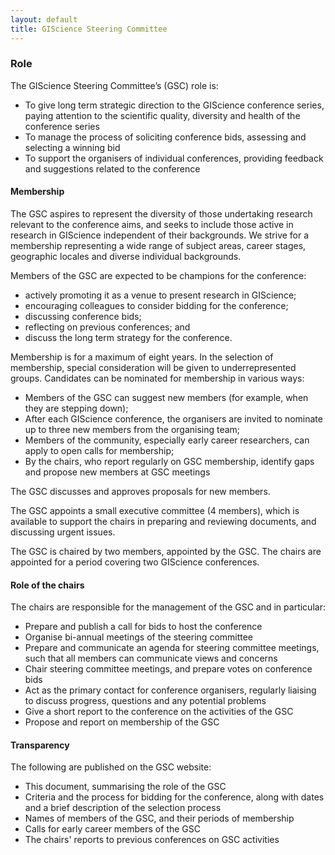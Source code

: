 ```yaml
---
layout: default
title: GIScience Steering Committee
---
```


### Role
The GIScience Steering Committee’s (GSC) role is: 

- To give long term strategic direction to the GIScience conference series, paying attention to the scientific quality, diversity and health of the conference series
- To manage the process of soliciting conference bids, assessing and selecting a winning bid
- To support the organisers of individual conferences, providing feedback and suggestions related to the conference

#### Membership
The GSC aspires to represent the diversity of those undertaking research relevant to the conference aims, and seeks to include those active in research in GIScience independent of their backgrounds. We strive for a membership representing a wide range of subject areas, career stages, geographic locales and diverse individual backgrounds. 

Members of the GSC are expected to be champions for the conference: 
- actively promoting it as a venue to present research in GIScience; 
- encouraging colleagues to consider bidding for the conference;
- discussing conference bids;
- reflecting on previous conferences; and
- discuss the long term strategy for the conference. 

Membership is for a maximum of eight years. In the selection of membership, special consideration will be given to underrepresented groups. Candidates can be nominated for membership in various ways:
- Members of the GSC can suggest new members (for example, when they are stepping down);
- After each GIScience conference, the organisers are invited to nominate up to three new members from the organising team;
- Members of the community, especially early career researchers, can apply to open calls for membership;
- By the chairs, who report regularly on GSC membership, identify gaps and propose new members at GSC meetings

The GSC discusses and approves proposals for new members. 

The GSC appoints a small executive committee (4 members), which is available to support the chairs in preparing and reviewing documents, and discussing urgent issues. 

The GSC is chaired by two members, appointed by the GSC. The chairs are appointed for a period covering two GIScience conferences.

#### Role of the chairs
The chairs are responsible for the management of the GSC and in particular:

- Prepare and publish a call for bids to host the conference
- Organise bi-annual meetings of the steering committee
- Prepare and communicate an agenda for steering committee meetings, such that all members can communicate views and concerns
- Chair steering committee meetings, and prepare votes on conference bids
- Act as the primary contact for conference organisers, regularly liaising to discuss progress, questions and any potential problems
- Give a short report to the conference on the activities of the GSC
- Propose and report on membership of the GSC

#### Transparency
The following are published on the GSC website:
- This document, summarising the role of the GSC
- Criteria and the process for bidding for the conference, along with dates and a brief description of the selection process
- Names of members of the GSC, and their periods of membership
- Calls for early career members of the GSC
- The chairs' reports to previous conferences on GSC activities
